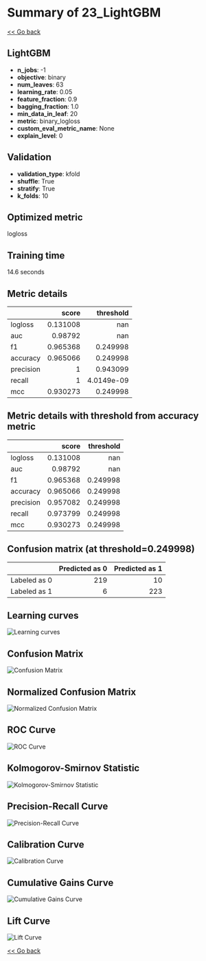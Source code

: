 # Summary of 23_LightGBM

[<< Go back](../README.md)


## LightGBM
- **n_jobs**: -1
- **objective**: binary
- **num_leaves**: 63
- **learning_rate**: 0.05
- **feature_fraction**: 0.9
- **bagging_fraction**: 1.0
- **min_data_in_leaf**: 20
- **metric**: binary_logloss
- **custom_eval_metric_name**: None
- **explain_level**: 0

## Validation
 - **validation_type**: kfold
 - **shuffle**: True
 - **stratify**: True
 - **k_folds**: 10

## Optimized metric
logloss

## Training time

14.6 seconds

## Metric details
|           |    score |    threshold |
|:----------|---------:|-------------:|
| logloss   | 0.131008 | nan          |
| auc       | 0.98792  | nan          |
| f1        | 0.965368 |   0.249998   |
| accuracy  | 0.965066 |   0.249998   |
| precision | 1        |   0.943099   |
| recall    | 1        |   4.0149e-09 |
| mcc       | 0.930273 |   0.249998   |


## Metric details with threshold from accuracy metric
|           |    score |   threshold |
|:----------|---------:|------------:|
| logloss   | 0.131008 |  nan        |
| auc       | 0.98792  |  nan        |
| f1        | 0.965368 |    0.249998 |
| accuracy  | 0.965066 |    0.249998 |
| precision | 0.957082 |    0.249998 |
| recall    | 0.973799 |    0.249998 |
| mcc       | 0.930273 |    0.249998 |


## Confusion matrix (at threshold=0.249998)
|              |   Predicted as 0 |   Predicted as 1 |
|:-------------|-----------------:|-----------------:|
| Labeled as 0 |              219 |               10 |
| Labeled as 1 |                6 |              223 |

## Learning curves
![Learning curves](learning_curves.png)
## Confusion Matrix

![Confusion Matrix](confusion_matrix.png)


## Normalized Confusion Matrix

![Normalized Confusion Matrix](confusion_matrix_normalized.png)


## ROC Curve

![ROC Curve](roc_curve.png)


## Kolmogorov-Smirnov Statistic

![Kolmogorov-Smirnov Statistic](ks_statistic.png)


## Precision-Recall Curve

![Precision-Recall Curve](precision_recall_curve.png)


## Calibration Curve

![Calibration Curve](calibration_curve_curve.png)


## Cumulative Gains Curve

![Cumulative Gains Curve](cumulative_gains_curve.png)


## Lift Curve

![Lift Curve](lift_curve.png)



[<< Go back](../README.md)

